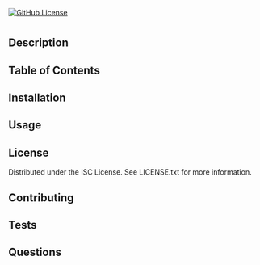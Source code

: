 
[![GitHub License](https://img.shields.io/github/license/wickerprison/readmegenerator)](https://github.com/wickerprison/readmegenerator/blob/main/LICENSE.txt)
# 
    
## Description


## Table of Contents

## Installation


## Usage


## License
Distributed under the ISC License. See LICENSE.txt for more information.

## Contributing


## Tests


## Questions

